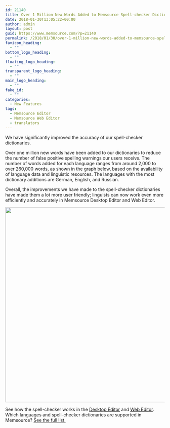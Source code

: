 ```yaml
---
id: 21140
title: Over 1 Million New Words Added to Memsource Spell-checker Dictionaries
date: 2018-01-30T13:05:22+00:00
author: admin
layout: post
guid: https://www.memsource.com/?p=21140
permalink: /2018/01/30/over-1-million-new-words-added-to-memsource-spell-checker-dictionaries/
favicon_heading:
  - ""
bottom_logo_heading:
  - ""
floating_logo_heading:
  - ""
transparent_logo_heading:
  - ""
main_logo_heading:
  - ""
fake_id:
  - ""
categories:
  - New Features
tags:
  - Memsource Editor
  - Memsource Web Editor
  - translators
---
```

<span style="font-weight: 400;">We have significantly improved the accuracy of our spell-checker dictionaries. </span>

<!--more-->

<span style="font-weight: 400;">Over one million new words have been added to our dictionaries to reduce the number of false positive spelling warnings our users receive. </span><span style="font-weight: 400;">The number of words added for each language ranges from around 2,000 to over 260,000 words, as shown in the graph below, based on the availability of language data and linguistic resources. The languages with the most dictionary additions are German, English, and Russian.</span>

<span style="font-weight: 400;">Overall, the improvements we have made to the spell-checker dictionaries have made them a lot more user friendly; linguists can now work even more efficiently and accurately in Memsource Desktop Editor and Web Editor.</span>

<span style="font-weight: 400;"><a class="dt-pswp-item" href="https://www.memsource.com/wp-content/uploads/2018/01/Improved-spellchecker-chart.png" data-dt-img-description="" data-large_image_width="996" data-large_image_height="616"><img class="alignnone size-full wp-image-21148" src="https://www.memsource.com/wp-content/uploads/2018/01/Improved-spellchecker-chart.png" alt="" width="996" height="616" /></a></span>

<span style="font-weight: 400;">See how the spell-checker works in the </span>[<span style="font-weight: 400;">Desktop Editor</span>](https://help.memsource.com/hc/en-us/articles/115003643112) <span style="font-weight: 400;">and </span>[<span style="font-weight: 400;">Web Editor</span>](https://help.memsource.com/hc/en-us/articles/115003643532-Spellchecker)<span style="font-weight: 400;">. Which languages and spell-checker dictionaries are supported in Memsource? <a href="https://help.memsource.com/hc/en-us/articles/115003929811-Supported-Languages">See the full list.</a></span>